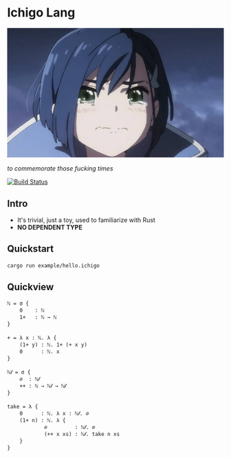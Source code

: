 # Ichigo Lang

![ichigo-logo](doc/logo.png)

*to commemorate those fucking times*

[![Build Status](https://travis-ci.com/PragmaTwice/ichigo-lang.svg?branch=master)](https://travis-ci.com/PragmaTwice/ichigo-lang)

## Intro

- It's trivial, just a toy, used to familiarize with Rust
- **NO DEPENDENT TYPE**

## Quickstart
```sh
cargo run example/hello.ichigo
```

## Quickview

```ichigo
ℕ = σ {
    0    : ℕ
    1+   : ℕ → ℕ
}

+ = λ x : ℕ. λ { 
    (1+ y) : ℕ. 1+ (+ x y)
    0      : ℕ. x
}

ℕ𝓁 = σ {
    ∅  : ℕ𝓁
    ++ : ℕ → ℕ𝓁 → ℕ𝓁
}

take = λ {
    0      : ℕ. λ x : ℕ𝓁. ∅
    (1+ n) : ℕ. λ {
            ∅         : ℕ𝓁. ∅
            (++ x xs) : ℕ𝓁. take n xs
    }
}

```